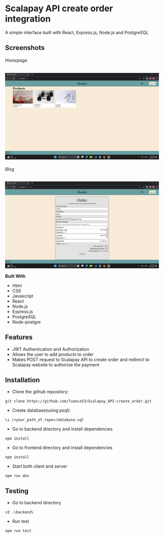 # Scalapay API create order integration
A simple interface built with React, Express.js, Node.js and PostgreSQL


## Screenshots

###### Homepage
![Image of homepage](https://github.com/TuanLe53/Scalapay_API-create_order/blob/main/screenshots/Screenshot%20(73).png)

###### Blog
![Image of order](https://github.com/TuanLe53/Scalapay_API-create_order/blob/main/screenshots/Screenshot%20(74).png)


**Built With**

- Html
- CSS
- Javascript
- React
- Node.js
- Express.js
- PostgreSQL
- Node-postgre


## Features
- JWT Authentication and Authorization
- Allows the user to add products to order
- Makes POST request to Scalapay API to create order and redirect to Scalapay website to authorize the payment

## Installation

- Clone the github repository:

```
git clone https://github.com/TuanLe53/Scalapay_API-create_order.git
```

- Create database(using psql):

```
\i /<your_path_of_repo>/database.sql
```

- Go to backend directory and install dependencies

```
npm install
```

- Go to frontend directory and install dependencies

```
npm install
```

- Start both client and server

```
npm run dev
```

## Testing
- Go to backend directory

```
cd .\backend\
```

- Run test

```
npm run test
```



